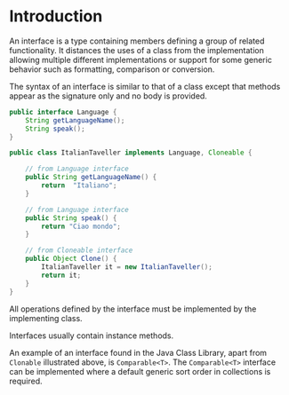 # Introduction

An interface is a type containing members defining a group of related functionality. It distances the uses of a class from the implementation allowing multiple different implementations or support for some generic behavior such as formatting, comparison or conversion.

The syntax of an interface is similar to that of a class except that methods appear as the signature only and no body is provided.

```java
public interface Language {
    String getLanguageName();
    String speak();
}

public class ItalianTaveller implements Language, Cloneable {

    // from Language interface
    public String getLanguageName() {
        return  "Italiano";
    }

    // from Language interface
    public String speak() {
        return "Ciao mondo";
    }

    // from Cloneable interface
    public Object Clone() {
        ItalianTaveller it = new ItalianTaveller();
        return it;
    }
}
```

All operations defined by the interface must be implemented by the implementing class.

Interfaces usually contain instance methods.

An example of an interface found in the Java Class Library, apart from `Clonable` illustrated above, is `Comparable<T>`. The `Comparable<T>` interface can be implemented where a default generic sort order in collections is required.
